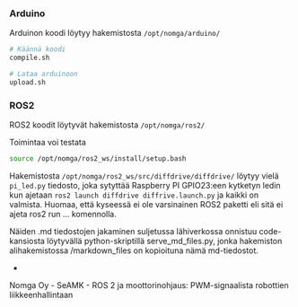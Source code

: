 ### Arduino

Arduinon koodi löytyy hakemistosta ``/opt/nomga/arduino/``

```bash
# Käännä koodi
compile.sh

# Lataa arduinoon
upload.sh
```

### ROS2

ROS2 koodit löytyvät hakemistosta ``/opt/nomga/ros2/``

Toimintaa voi testata

```bash
source /opt/nomga/ros2_ws/install/setup.bash
```

Hakemistosta ``/opt/nomga/ros2_ws/src/diffdrive/diffdrive/`` löytyy vielä ``pi_led.py`` tiedosto, joka sytyttää Raspberry PI GPIO23:een kytketyn ledin kun ajetaan ``ros2 launch diffdrive diffrive.launch.py`` ja kaikki on valmista. Huomaa, että kyseessä ei ole varsinainen ROS2 paketti eli sitä ei ajeta ros2 run ... komennolla.


Näiden .md tiedostojen jakaminen suljetussa lähiverkossa onnistuu code-kansiosta löytyvällä python-skriptillä serve_md_files.py, jonka hakemiston alihakemistossa /markdown_files on kopioituna nämä md-tiedostot.

-
Nomga Oy - SeAMK - ROS 2 ja moottorinohjaus: PWM-signaalista robottien liikkeenhallintaan